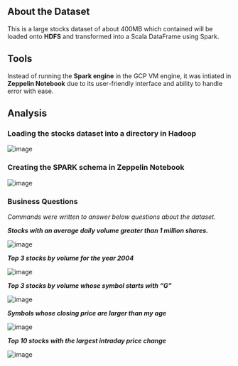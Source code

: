 ## About the Dataset
This is a large stocks dataset of about 400MB which contained will be loaded onto **HDFS** and transformed into a Scala DataFrame using Spark. 

## Tools
Instead of running the **Spark engine** in the GCP VM engine, it was intiated in **Zeppelin Notebook** due to its user-friendly interface and ability to handle error with ease. 

## Analysis
### Loading the stocks dataset into a directory in **Hadoop**

![image](https://user-images.githubusercontent.com/121362860/226058484-7aa58738-5d9a-4541-a98e-97f11f68cf1b.png)

### Creating the **SPARK** schema in **Zeppelin Notebook**

![image](https://user-images.githubusercontent.com/121362860/226058607-4b6b0988-f3a3-48f6-a97b-0b42452ca328.png)

### Business Questions
*Commands were written to answer below questions about the dataset.*

***Stocks with an average daily volume greater than 1 million shares.***

![image](https://user-images.githubusercontent.com/121362860/226059997-7f9a4340-2d11-408f-8656-7546cd9fadf9.png)

***Top 3 stocks by volume for the year 2004***

![image](https://user-images.githubusercontent.com/121362860/226059794-fc8892ce-bb54-4618-889a-6f2ba5a69d2c.png)

***Top 3 stocks by volume whose symbol starts with “G”***

![image](https://user-images.githubusercontent.com/121362860/226059700-63ceffa2-cb95-4ef2-8984-94f344665364.png)

***Symbols whose closing price are larger than my age***

![image](https://user-images.githubusercontent.com/121362860/226059670-9c9e0ec3-7e92-41ca-962c-d1fb5511c105.png)

***Top 10 stocks with the largest intraday price change***

![image](https://user-images.githubusercontent.com/121362860/226059641-9f2ac73e-ce1f-44e7-8243-7e33f31c8518.png)




